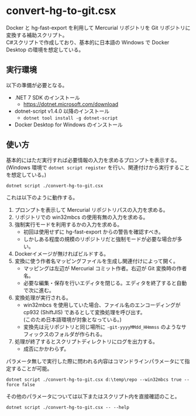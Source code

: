 # convert-hg-to-git.csx

Docker と hg-fast-export を利用して Mercurial リポジトリを Git リポジトリに変換する補助スクリプト。  
C#スクリプトで作成しており、基本的に日本語の Windows で Docker Desktop の環境を想定している。  

## 実行環境

以下の準備が必要となる。

- .NET 7 SDK のインストール
    - https://dotnet.microsoft.com/download
- dotnet-script v1.4.0 以降のインストール
    - `dotnet tool install -g dotnet-script`
- Docker Desktop for Windows のインストール


## 使い方

基本的にはただ実行すれば必要情報の入力を求めるプロンプトを表示する。  
(Windows 環境で `dotnet script register` を行い、関連付けから実行することを想定している。)  

```shell
dotnet script ./convert-hg-to-git.csx 
```

これは以下のように動作する。
1. プロンプトを表示して Mercurial リポジトリパスの入力を求める。
1. リポジトリでの win32mbcs の使用有無の入力を求める。
1. 強制実行モードを利用するかの入力を求める。
    - 初回は使用せずに  hg-fast-export からの警告を確認すべき。
    - しかしある程度の規模のリポジトリだと強制モードが必要な場合が多い。
1. Dockerイメージが無ければビルドする。
1. 変換に使う作者名マッピングファイルを生成し関連付けによって開く。
    - マッピングは左辺が Mercurial コミット作者。右辺が Git 変換時の作者名。
    - 必要な編集・保存を行いエディタを閉じる。エディタを終了すると自動で次に進む。
1. 変換処理が実行される。
    - win32mbcs を使用していた場合、ファイル名のエンコーディングが cp932 (ShiftJIS) であるとして変換処理を呼び出す。  
    (このため日本語環境が対象となっている。)
    - 変換先は元リポジトリと同じ場所に `-git-yyyyMMdd_HHmmss` のようなサフィックスのフォルダが作られる。
1. 処理が終了するとスクリプトディレクトリにログを出力する。
    - 成否にかかわらず。

パラメータ無しで実行した際に問われる内容はコマンドラインパラメータにて指定することが可能。  
```
dotnet script ./convert-hg-to-git.csx d:\temp\repo --win32mbcs true --force false
```

その他のパラメータについては以下またはスクリプト内を直接確認のこと。  
```
dotnet script ./convert-hg-to-git.csx -- --help
```
